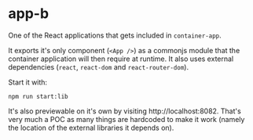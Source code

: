 # app-b

One of the React applications that gets included in `container-app`.

It exports it's only component (`<App />`) as a commonjs module that the
container application will then require at runtime. It also uses external 
dependencies (`react`, `react-dom` and `react-router-dom`).

Start it with:
```
npm run start:lib
```

It's also previewable on it's own by visiting http://localhost:8082.
That's very much a POC as many things are hardcoded to make it work (namely
the location of the external libraries it depends on).
